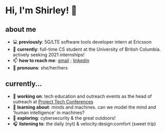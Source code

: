 # Hi, I'm Shirley! 👋 

## about me
- 💻 **previously**: 5G/LTE software tools developer intern at Ericsson 
- 🤖 **currently**: full-time CS student at the University of British Columbia. actively seeking 2021 internships!
- 📫 **how to reach me**: [gmail](shirleyyzyang@gmail.com) ; [linkedin](https://www.linkedin.com/in/shirleyyzyang/)
- 🤗 **pronouns**: she/her/hers 

## currently...
- 📝 **working on**: tech education and outreach events as the head of outreach at [Project Tech Conferences](http://projecttechconferences.com)
- 🌱 **learning about**: minds and machines. can we model the mind and 'human intelligence' in machines?
- 🔭 **exploring**: cybersecurity & the great outdoors! 
- 🎧 **listening to**: the daily (nyt) & velocity:design:comfort (sweet trip)


